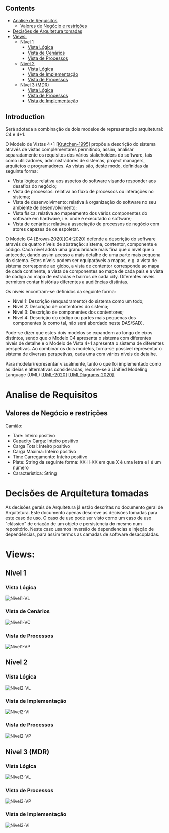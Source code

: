 ### 


## Contents
- [Analise de Requisitos](#analise-de-requisitos)
  - [Valores de Negócio e restrições](#valores-de-negócio-e-restrições)
- [Decisões de Arquitetura tomadas](#decisões-de-arquitetura-tomadas)
- [Views:](#views)
  - [Nível 1](#nível-1)
    - [Vista Lógica](#vista-lógica)
    - [Vista de Cenários](#vista-de-cenários)
    - [Vista de Processos](#vista-de-processos)
  - [Nível 2](#nível-2)
    - [Vista Lógica](#vista-lógica-1)
    - [Vista de Implementação](#vista-de-implementação)
    - [Vista de Processos](#vista-de-processos-1)
  - [Nível 3 (MDR)](#nível-3-mdr)
    - [Vista Lógica](#vista-lógica-2)
    - [Vista de Processos](#vista-de-processos-2)
    - [Vista de Implementação](#vista-de-implementação-1)

## Introduction
Será adotada a combinação de dois modelos de representação arquitetural: C4 e 4+1.

O Modelo de Vistas 4+1 [[Krutchen-1995]](References.md#Kruchten-1995) propõe a descrição do sistema através de vistas complementares permitindo, assim, analisar separadamente os requisitos dos vários stakeholders do software, tais como utilizadores, administradores de sistemas, project managers, arquitetos e programadores. As vistas são, deste modo, definidas da seguinte forma:

- Vista lógica: relativa aos aspetos do software visando responder aos desafios do negócio;
- Vista de processos: relativa ao fluxo de processos ou interações no sistema;
- Vista de desenvolvimento: relativa à organização do software no seu ambiente de desenvolvimento;
- Vista física: relativa ao mapeamento dos vários componentes do software em hardware, i.e. onde é executado o software;
- Vista de cenários: relativa à associação de processos de negócio com atores capazes de os espoletar.

O Modelo C4 [[Brown-2020]](References.md#Brown-2020)[[C4-2020]](References.md#C4-2020) defende a descrição do software através de quatro níveis de abstração: sistema, contentor, componente e código. Cada nível adota uma granularidade mais fina que o nível que o antecede, dando assim acesso a mais detalhe de uma parte mais pequena do sistema. Estes níveis podem ser equiparáveis a mapas, e.g. a vista de sistema corresponde ao globo, a vista de contentor corresponde ao mapa de cada continente, a vista de componentes ao mapa de cada país e a vista de código ao mapa de estradas e bairros de cada city.
Diferentes níveis permitem contar histórias diferentes a audiências distintas.

Os níveis encontram-se definidos da seguinte forma:
- Nível 1: Descrição (enquadramento) do sistema como um todo;
- Nível 2: Descrição de contentores do sistema;
- Nível 3: Descrição de componentes dos contentores;
- Nível 4: Descrição do código ou partes mais pequenas dos componentes (e como tal, não será abordado neste DAS/SAD).

Pode-se dizer que estes dois modelos se expandem ao longo de eixos distintos, sendo que o Modelo C4 apresenta o sistema com diferentes níveis de detalhe e o Modelo de Vista 4+1 apresenta o sistema de diferentes perspetivas. Ao combinar os dois modelos, torna-se possível representar o sistema de diversas perspetivas, cada uma com vários níveis de detalhe.

Para modelar/representar visualmente, tanto o que foi implementado como as ideias e alternativas consideradas, recorre-se à Unified Modeling Language (UML) [[UML-2020]](References.md#UML-2020) [[UMLDiagrams-2020]](References.md#UMLDiagrams-2020).


# Analise de Requisitos
 ## Valores de Negócio e restrições
 Camião:
 - Tare: Inteiro positivo
 - Capacity Carga: Inteiro positivo
 - Carga Total: Inteiro positivo
 - Carga Maxima: Inteiro positivo
 - Time Carregamento: Inteiro positivo
 - Plate: String da seguinte forma: XX-II-XX em que X é uma letra e I é um número
 - Caracteristica: String

# Decisões de Arquitetura tomadas
As decisões gerais de Arquitetura já estão descritas no documento geral de Arquitetura. Este documento apenas descreve as decisões tomadas para este caso de uso.
O caso de uso pode ser visto como um caso de uso "clássico" de criação de um objeto e persistencia do mesmo num repositório. Neste caso usamos inversão de dependencias e injeção de dependências, para assim termos as camadas de software desacopladas.

# Views:

## Nível 1
### Vista Lógica

![Nivel1-VL](N1_VL.svg)

### Vista de Cenários

![Nivel1-VC](N1_VC.svg)

### Vista de Processos


![Nivel1-VP](N1_VP.svg)

## Nível 2
### Vista Lógica


![Nivel2-VL](N2_VL.svg)


### Vista de Implementação
![Nivel2-VI](N2_VI.svg)

### Vista de Processos
![Nivel2-VP](N2_VP.svg)
 

## Nível 3 (MDR)

### Vista Lógica

![Nivel3-VL](N3_VL.svg)


### Vista de Processos

![Nivel3-VP](N3_VP.svg)


### Vista de Implementação
![Nivel3-VI](N3_VI.svg)